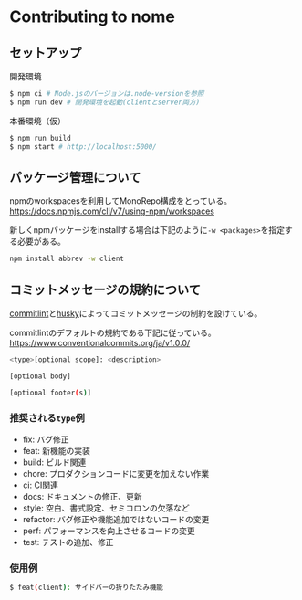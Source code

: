 # Contributing to nome

## セットアップ
開発環境
```bash
$ npm ci # Node.jsのバージョンは.node-versionを参照
$ npm run dev # 開発環境を起動(clientとserver両方)
```

本番環境（仮）
```bash
$ npm run build
$ npm start # http://localhost:5000/
```

## パッケージ管理について
npmのworkspacesを利用してMonoRepo構成をとっている。
https://docs.npmjs.com/cli/v7/using-npm/workspaces

新しくnpmパッケージをinstallする場合は下記のように`-w <packages>`を指定する必要がある。
```bash
npm install abbrev -w client
```

## コミットメッセージの規約について
[commitlint](https://github.com/conventional-changelog/commitlint)と[husky](https://github.com/typicode/husky)によってコミットメッセージの制約を設けている。

commitlintのデフォルトの規約である下記に従っている。
https://www.conventionalcommits.org/ja/v1.0.0/

```bash
<type>[optional scope]: <description>

[optional body]

[optional footer(s)]
```

### 推奨される`type`例
- fix: バグ修正
- feat: 新機能の実装
- build: ビルド関連
- chore: プロダクションコードに変更を加えない作業
- ci: CI関連
- docs: ドキュメントの修正、更新
- style: 空白、書式設定、セミコロンの欠落など
- refactor: バグ修正や機能追加ではないコードの変更
- perf: パフォーマンスを向上させるコードの変更
- test: テストの追加、修正

### 使用例
```bash
$ feat(client): サイドバーの折りたたみ機能
```
